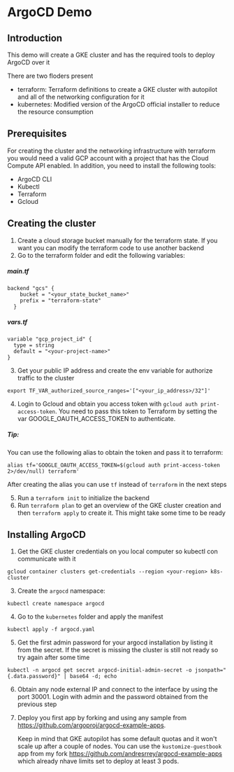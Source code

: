 # ArgoCD Demo

## Introduction

This demo will create a GKE cluster and has the required tools to deploy ArgoCD over it

There are two floders present

- terraform: Terraform definitions to create a GKE cluster with autopilot and all of the networking configuration for it
- kubernetes: Modified version of the ArgoCD official installer to reduce the resource consumption


## Prerequisites

For creating the cluster and the networking infrastructure with terraform you would need a valid GCP account with a project that has the Cloud Compute API enabled.
In addition, you need to install the following tools:

- ArgoCD CLI
- Kubectl
- Terraform
- Gcloud

## Creating the cluster

1. Create a cloud storage bucket manually for the terraform state. If you want you can modify the terraform code to use another backend 
2. Go to the terraform folder and edit the following variables:

##### main.tf
```
backend "gcs" {
    bucket = "<your_state_bucket_name>"
    prefix = "terraform-state"
  }
```
##### vars.tf
```
variable "gcp_project_id" {
  type = string
  default = "<your-project-name>"
}
```

3. Get your public IP address and create the env variable for authorize traffic to the cluster 

```
export TF_VAR_authorized_source_ranges='["<your_ip_address>/32"]'
```

4. Login to Gcloud and obtain you access token with `gcloud auth print-access-token`. You need to pass this token to Terraform by setting the var GOOGLE_OAUTH_ACCESS_TOKEN to authenticate. 

##### Tip:

You can use the following alias to obtain the token and pass it to terraform:

```
alias tf='GOOGLE_OAUTH_ACCESS_TOKEN=$(gcloud auth print-access-token 2>/dev/null) terraform'
```

After creating the alias you can use `tf` instead of `terraform` in the next steps

5.  Run a `terraform init` to initialize the backend
6.  Run `terraform plan` to get an overview of the GKE cluster creation and then `terraform apply` to create it. This might take some time to be ready

## Installing ArgoCD

1. Get the GKE cluster credentials on you local computer so kubectl con communicate with it

```
gcloud container clusters get-credentials --region <your-region> k8s-cluster
```

3. Create the `argocd` namespace:

```
kubectl create namespace argocd
```

4. Go to the `kubernetes` folder and apply the manifest

```
kubectl apply -f argocd.yaml
```

5. Get the first admin password for your argocd installation by listing it from the secret. If the secret is missing the cluster is still not ready so try again after some time

```
kubectl -n argocd get secret argocd-initial-admin-secret -o jsonpath="{.data.password}" | base64 -d; echo
```

6. Obtain any node external IP and connect to the interface by using the port 30001. Login with admin and the password obtained from the previous step

7. Deploy you first app by forking and using any sample from https://github.com/argoproj/argocd-example-apps.

      Keep in mind that GKE autopilot has some default quotas and it won't scale up after a couple of nodes. You can use the `kustomize-guestbook` app from my fork https://github.com/andresrrey/argocd-example-apps which already nhave limits set to deploy at least 3 pods.
